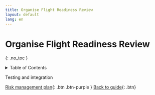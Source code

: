 ```yaml
---
title: Organise Flight Readiness Review
layout: default
lang: en
---
```


# Organise Flight Readiness Review
{: .no_toc }

<details markdown="block">
<summary>Table of Contents</summary>

- Table of Contents
{:toc}

</details>

Testing and integration


[Risk management plan]({{site.url}}/project-managers/pm-risk-mgmt-plan/){: .btn .btn-purple }
[Back to guide]({{site.url}}//pm/guide#how-to){: .btn}